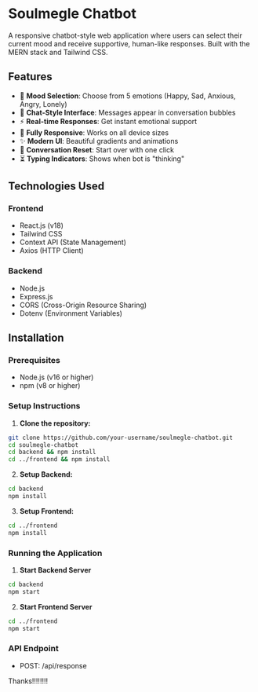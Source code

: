 # Soulmegle Chatbot 

A responsive chatbot-style web application where users can select their current mood and receive supportive, human-like responses. Built with the MERN stack and Tailwind CSS.

## Features

- 🌟 **Mood Selection**: Choose from 5 emotions (Happy, Sad, Anxious, Angry, Lonely)
- 💬 **Chat-Style Interface**: Messages appear in conversation bubbles
- ⚡ **Real-time Responses**: Get instant emotional support
- 📱 **Fully Responsive**: Works on all device sizes
- ✨ **Modern UI**: Beautiful gradients and animations
- 🔄 **Conversation Reset**: Start over with one click
- ⏳ **Typing Indicators**: Shows when bot is "thinking"

## Technologies Used

### Frontend
- React.js (v18)
- Tailwind CSS
- Context API (State Management)
- Axios (HTTP Client)

### Backend
- Node.js
- Express.js
- CORS (Cross-Origin Resource Sharing)
- Dotenv (Environment Variables)

## Installation

### Prerequisites
- Node.js (v16 or higher)
- npm (v8 or higher)

### Setup Instructions

1. **Clone the repository:**
```bash
git clone https://github.com/your-username/soulmegle-chatbot.git
cd soulmegle-chatbot
cd backend && npm install
cd ../frontend && npm install
```

2. **Setup Backend:**
```bash
cd backend
npm install
```

3. **Setup Frontend:**
```bash
cd ../frontend
npm install
```


### Running the Application

1. **Start Backend Server**
```bash
cd backend
npm start
```


2. **Start Frontend Server**
```bash
cd ../frontend
npm start
```

### API Endpoint

- POST: /api/response



Thanks!!!!!!!!